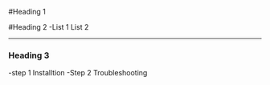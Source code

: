 #Heading 1 

#Heading 2 
-List 1
List 2

-----------

### Heading 3
-step 1 Installtion
-Step 2 Troubleshooting 


